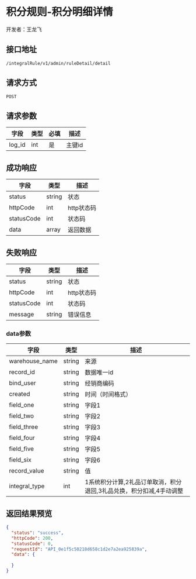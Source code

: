 # 积分规则-积分明细详情

开发者：王龙飞

## 接口地址

`/integralRule/v1/admin/ruleDetail/detail`

## 请求方式

`POST`

## 请求参数

| 字段 | 类型   | 必填 | 描述     |
| ---- | ------ | ---- | -------- |
| log_id | int | 是 | 主键id |

## 成功响应

| 字段       | 类型    | 描述        |
| ---------- | ------- | ----------- |
| status    | string  | 状态    |
| httpCode     | int  | http状态码    |
| statusCode | int  | 状态码 |
| data  | array  | 返回数据      |

## 失败响应

| 字段       | 类型    | 描述        |
| ---------- | ------- | ----------- |
| status    | string  | 状态    |
| httpCode     | int  | http状态码    |
| statusCode | int  | 状态码 |
| message  | string  | 错误信息      |

### data参数

| 字段 | 类型 | 描述 |
| --- | --- | --- |
| warehouse_name | string | 来源 |
| record_id | string | 数据唯一id |
| bind_user | string |  经销商编码 |
| created | string |  时间（时间格式） |
| field_one | string | 字段1 |
| field_two | string | 字段2 |
| field_three | string | 字段3 |
| field_four | string |  字段4 |
| field_five | string |  字段5 |
| field_six | string |  字段6 |
| record_value | string |  值 |
| integral_type | int |  1系统积分计算,2礼品订单取消，积分退回,3礼品兑换，积分扣减,4手动调整 |



## 返回结果预览

```json
{
  "status": "success",
  "httpCode": 200,
  "statusCode": 0,
  "requestId": "API_0e1f5c50218d658c1d2e7a2ea925839a",
  "data": {
  
  }
}
```